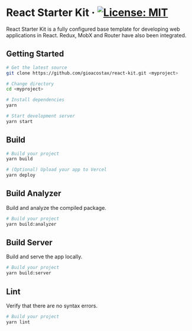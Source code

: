 # React Starter Kit · [![License: MIT](https://img.shields.io/badge/License-MIT-yellow.svg?style=flat-square)](https://opensource.org/licenses/MIT)

React Starter Kit is a fully configured base template for developing web applications in React. Redux, MobX and Router have also been integrated.

## Getting Started

```bash
# Get the latest source
git clone https://github.com/gioacostax/react-kit.git <myproject>

# Change directory
cd <myproject>

# Install dependencies
yarn

# Start development server
yarn start
```

## Build

```bash
# Build your project
yarn build

# (Optional) Upload your app to Vercel
yarn deploy
```

## Build Analyzer
Build and analyze the compiled package.

```bash
# Build your project
yarn build:analyzer
```

## Build Server
Build and serve the app locally.

```bash
# Build your project
yarn build:server
```

## Lint
Verify that there are no syntax errors.

```bash
# Build your project
yarn lint
